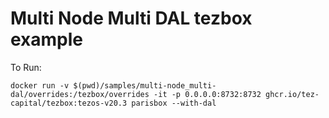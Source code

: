 # Multi Node Multi DAL tezbox example

To Run:

`docker run -v $(pwd)/samples/multi-node_multi-dal/overrides:/tezbox/overrides -it -p 0.0.0.0:8732:8732 ghcr.io/tez-capital/tezbox:tezos-v20.3 parisbox --with-dal`
